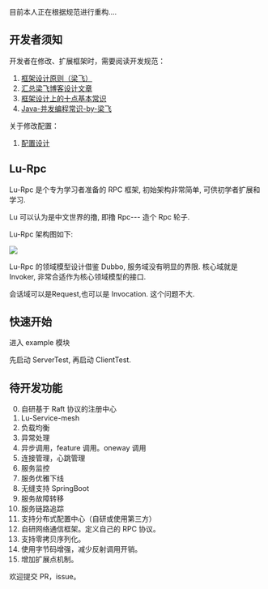 目前本人正在根据规范进行重构....

## 开发者须知
开发者在修改、扩展框架时，需要阅读开发规范：
1. [框架设计原则（梁飞）](http://thinkinjava.cn/2018/10/%E6%A1%86%E6%9E%B6%E8%AE%BE%E8%AE%A1%E5%8E%9F%E5%88%99-%E6%A2%81%E9%A3%9E/)
2. [汇总梁飞博客设计文章](http://thinkinjava.cn/2018/10/汇总梁飞博客设计文章/)
3. [框架设计上的十点基本常识](http://thinkinjava.cn/2018/10/框架设计上的十点基本常识/)
4. [Java-并发编程常识-by-梁飞](http://thinkinjava.cn/2018/04/Java-并发编程常识-by-梁飞/)

关于修改配置：
1. [配置设计](http://javatar.iteye.com/blog/949527)

## Lu-Rpc

Lu-Rpc 是个专为学习者准备的 RPC 框架, 初始架构非常简单, 可供初学者扩展和学习.

Lu 可以认为是中文世界的撸, 即撸 Rpc--- 造个 Rpc 轮子.

Lu-Rpc 架构图如下:

![](https://upload-images.jianshu.io/upload_images/4236553-a2bf8ddf71d1a993.png?imageMogr2/auto-orient/strip%7CimageView2/2/w/1240)



Lu-Rpc 的领域模型设计借鉴 Dubbo, 服务域没有明显的界限. 核心域就是 Invoker, 非常合适作为核心领域模型的接口.

会话域可以是Request,也可以是 Invocation. 这个问题不大.

## 快速开始

进入 example 模块

先启动 ServerTest, 再启动 ClientTest. 


## 待开发功能
0. 自研基于 Raft 协议的注册中心
1. Lu-Service-mesh
2. 负载均衡
3. 异常处理
4. 异步调用，feature 调用。oneway 调用
5. 连接管理，心跳管理
6. 服务监控
7. 服务优雅下线
8. 无缝支持 SpringBoot
9. 服务故障转移
10. 服务链路追踪
11. 支持分布式配置中心（自研或使用第三方）
12. 自研网络通信框架。定义自己的 RPC 协议。
13. 支持零拷贝序列化。
14. 使用字节码增强，减少反射调用开销。
15. 增加扩展点机制。


欢迎提交 PR，issue。


